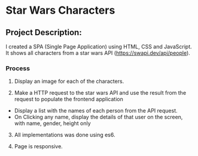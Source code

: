# Star Wars Characters

## Project Description:

I created a SPA (Single Page Application) using HTML, CSS and JavaScript. It shows all characters from a star wars API (https://swapi.dev/api/people). 

### Process 

1. Display an image for each of the characters.

2. Make a HTTP request to the star wars API and use the result from the request to populate the frontend application

- Display a list with the names of each person from the API request.
- On Clicking any name, display the details of that user on the screen, with name, gender, height only

3. All implementations was done using es6.

4. Page is responsive.



